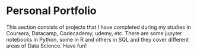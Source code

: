 # Personal Portfolio
This section consists of projects that I have completed during my studies in Coursera, Datacamp, Codecademy, udemy, etc. There are some jupyter
notebooks in Python, some in R and others in SQL  and they cover different areas of Data Science. Have fun!
